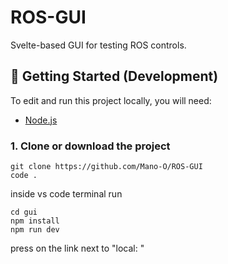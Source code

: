 # ROS-GUI
Svelte-based GUI for testing ROS controls.  

## 🚀 Getting Started (Development)

To edit and run this project locally, you will need:

- [Node.js](https://nodejs.org/) 

### 1. Clone or download the project
```
git clone https://github.com/Mano-O/ROS-GUI
code .
```
inside vs code terminal run
```
cd gui
npm install
npm run dev
```
press on the link next to "local: "
